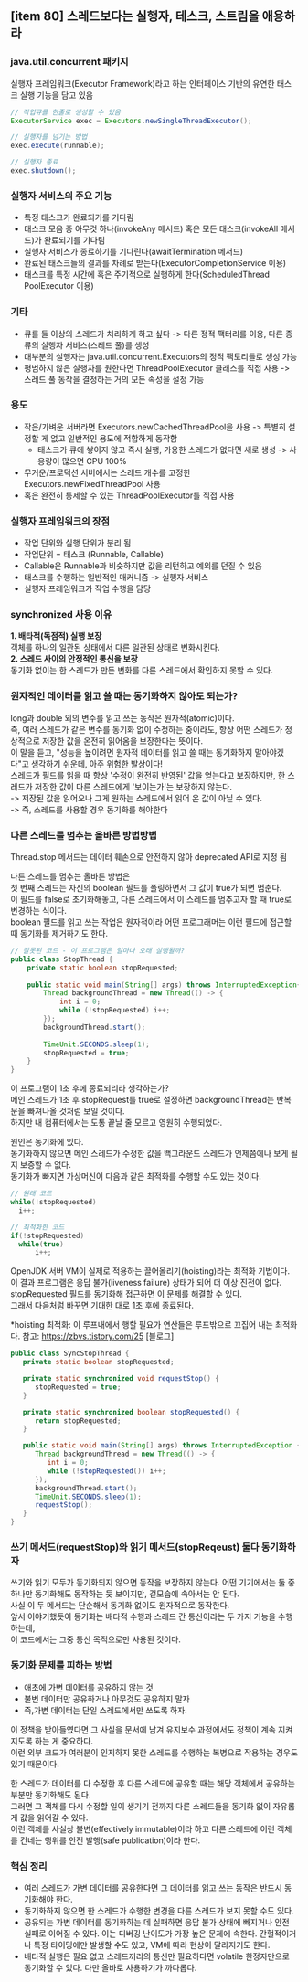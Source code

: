 ## [item 80] 스레드보다는 실행자, 테스크, 스트림을 애용하라

### java.util.concurrent 패키지
실행자 프레임워크(Executor Framework)라고 하는 인터페이스 기반의 유연한 태스크 실행 기능을 담고 있음

```java
// 작업큐를 한줄로 생성할 수 있음
ExecutorService exec = Executors.newSingleThreadExecutor();

// 실행자를 넘기는 방법
exec.execute(runnable);

// 실행자 종료
exec.shutdown();
```

### 실행자 서비스의 주요 기능
- 특정 태스크가 완료되기를 기다림
- 태스크 모음 중 아무것 하나(invokeAny 메서드) 혹은 모든 태스크(invokeAll 메서드)가 완료되기를 기다림
- 실행자 서비스가 종료하기를 기다린다(awaitTermination 메서드)
- 완료된 태스크들의 결과를 차례로 받는다(ExecutorCompletionService 이용)
- 태스크를 특정 시간에 혹은 주기적으로 실행하게 한다(ScheduledThread PoolExecutor 이용)

### 기타
- 큐를 둘 이상의 스레드가 처리하게 하고 싶다 -> 다른 정적 팩터리를 이용, 다른 종류의 실행자 서비스(스레드 풀)를 생성
- 대부분의 실행자는 java.util.concurrent.Executors의 정적 팩토리들로 생성 가능
- 평범하지 않은 실행자를 원한다면 ThreadPoolExecutor 클래스를 직접 사용 -> 스레드 풀 동작을 결정하는 거의 모든 속성을 설정 가능


### 용도
- 작은/가벼운 서버라면 Executors.newCachedThreadPool을 사용 -> 특별히 설정할 게 없고 일반적인 용도에 적합하게 동작함
  - 태스크가 큐에 쌓이지 않고 즉시 실행, 가용한 스레드가 없다면 새로 생성 -> 사용량이 많으면 CPU 100%
- 무거운/프로덕션 서버에서는 스레드 개수를 고정한 Executors.newFixedThreadPool 사용
- 혹은 완전히 통제할 수 있는 ThreadPoolExecutor를 직접 사용


### 실행자 프레임워크의 장점
- 작업 단위와 실행 단위가 분리 됨
- 작업단위 = 태스크 (Runnable, Callable)
- Callable은 Runnable과 비슷하지만 값을 리턴하고 예외를 던질 수 있음
- 태스크를 수행하는 일반적인 매커니즘 -> 실행자 서비스
- 실행자 프레임워크가 작업 수행을 담당



### synchronized 사용 이유
**1. 배타적(독점적) 실행 보장**  
객체를 하나의 일관된 상태에서 다른 일관된 상태로 변화시킨다.  
**2. 스레드 사이의 안정적인 통신을 보장**  
동기화 없이는 한 스레드가 만든 변화를 다른 스레드에서 확인하지 못할 수 있다.

### 원자적인 데이터를 읽고 쓸 때는 동기화하지 않아도 되는가?
long과 double 외의 변수를 읽고 쓰는 동작은 원자적(atomic)이다.    
즉, 여러 스레드가 같은 변수를 동기화 없이 수정하는 중이라도, 항상 어떤 스레드가 정상적으로 저장한 값을 온전히 읽어옴을 보장한다는 뜻이다.  
이 말을 듣고, "성능을 높이려면 원자적 데이터를 읽고 쓸 때는 동기화하지 말아야겠다"고 생각하기 쉬운데, 아주 위험한 발상이다!   
스레드가 필드를 읽을 때 항상 '수정이 완전히 반영된' 값을 얻는다고 보장하지만, 한 스레드가 저장한 값이 다른 스레드에게 '보이는가'는 보장하지 않는다.  
-> 저장된 값을 읽어오나 그게 원하는 스레드에서 읽어 온 값이 아닐 수 있다.    
-> 즉, 스레드를 사용할 경우 동기화를 해야한다

### 다른 스레드를 멈추는 올바른 방법방법
Thread.stop 메서드는 데이터 훼손으로 안전하지 않아 deprecated API로 지정 됨

다른 스레드를 멈추는 올바른 방법은  
첫 번째 스레드는 자신의 boolean 필드를 폴링하면서 그 값이 true가 되면 멈춘다.  
이 필드를 false로 초기화해놓고, 다른 스레드에서 이 스레드를 멈추고자 할 때 true로 변경하는 식이다.  
boolean 필드를 읽고 쓰는 작업은 원자적이라 어떤 프로그래머는 이런 필드에 접근할 때 동기화를 제거하기도 한다.

```java
// 잘못된 코드 - 이 프로그램은 얼마나 오래 실행될까?
public class StopThread {
    private static boolean stopRequested;
 
    public static void main(String[] args) throws InterruptedException{
        Thread backgroundThread = new Thread(() -> {
            int i = 0;
            while (!stopRequested) i++;
        });
        backgroundThread.start();
 
        TimeUnit.SECONDS.sleep(1);
        stopRequested = true;
    }
}
```

이 프로그램이 1초 후에 종료되리라 생각하는가?  
메인 스레드가 1초 후 stopRequest를 true로 설정하면 backgroundThread는 반복문을 빠져나올 것처럼 보일 것이다.  
하지만 내 컴퓨터에서는 도통 끝날 줄 모르고 영원히 수행되었다.

원인은 동기화에 있다.  
동기화하지 않으면 메인 스레드가 수정한 값을 백그라운드 스레드가 언제쯤에나 보게 될지 보증할 수 없다.  
동기화가 빠지면 가상머신이 다음과 같은 최적화를 수행할 수도 있는 것이다.   


```java
// 원래 코드
while(!stopRequested)
  i++;

// 최적화한 코드
if(!stopRequested)
  while(true)
      i++;
```

OpenJDK 서버 VM이 실제로 적용하는 끌어올리기(hoisting)라는 최적화 기법이다.  
이 결과 프로그램은 응답 불가(liveness failure) 상태가 되어 더 이상 진전이 없다.  
stopRequested 필드를 동기화해 접근하면 이 문제를 해결할 수 있다.  
그래서 다음처럼 바꾸면 기대한 대로 1초 후에 종료된다.

*hoisting 최적화: 이 루프내에서 행할 필요가 연산들은 루프밖으로 끄집어 내는 최적화다.
참고: https://zbvs.tistory.com/25 [블로그]


```java
public class SyncStopThread {
   private static boolean stopRequested;

   private static synchronized void requestStop() {
      stopRequested = true;
   }

   private static synchronized boolean stopRequested() {
      return stopRequested;
   }

   public static void main(String[] args) throws InterruptedException {
      Thread backgroundThread = new Thread(() -> {
         int i = 0;
         while (!stopRequested()) i++;
      });
      backgroundThread.start();
      TimeUnit.SECONDS.sleep(1);
      requestStop();
   }
}
```


### 쓰기 메서드(requestStop)와 읽기 메서드(stopReqeust) 둘다 동기화하자   
쓰기와 읽기 모두가 동기화되지 않으면 동작을 보장하지 않는다.
어떤 기기에서는 둘 중 하나만 동기화해도 동작하는 듯 보이지만, 겉모습에 속아서는 안 된다.  
사실 이 두 메서드는 단순해서 동기화 없이도 원자적으로 동작한다.  
앞서 이야기했듯이 동기화는 배타적 수행과 스레드 간 통신이라는 두 가지 기능을 수행하는데,  
이 코드에서는 그중 통신 목적으로만 사용된 것이다.


### 동기화 문제를 피하는 방법
- 애초에 가변 데이터를 공유하지 않는 것
- 불변 데이터만 공유하거나 아무것도 공유하지 말자 
- 즉,가변 데이터는 단일 스레드에서만 쓰도록 하자.  

이 정책을 받아들였다면 그 사실을 문서에 남겨 유지보수 과정에서도 정책이 계속 지켜지도록 하는 게 중요하다.  
이런 외부 코드가 여러분이 인지하지 못한 스레드를 수행하는 복병으로 작용하는 경우도 있기 때문이다.

한 스레드가 데이터를 다 수정한 후 다른 스레드에 공유할 때는 해당 객체에서 공유하는 부분만 동기화해도 된다.  
그러면 그 객체를 다시 수정할 일이 생기기 전까지 다른 스레드들을 동기화 없이 자유롭게 값을 읽어갈 수 있다.  
이런 객체를 사실상 불변(effectively immutable)이라 하고 다른 스레드에 이런 객체를 건네는 행위를 안전 발행(safe publication)이라 한다.  



### 핵심 정리
- 여러 스레드가 가변 데이터를 공유한다면 그 데이터를 읽고 쓰는 동작은 반드시 동기화해야 한다.
- 동기화하지 않으면 한 스레드가 수행한 변경을 다른 스레드가 보지 못할 수도 있다.
- 공유되는 가변 데이터를 동기화하는 데 실패하면 응답 불가 상태에 빠지거나 안전 실패로 이어질 수 있다. 이는 디버깅 난이도가 가장 높은 문제에 속한다. 간헐적이거나 특정 타이밍에만 발생할 수도 있고, VM에 따라 현상이 달라지기도 한다.
- 배타적 실행은 필요 없고 스레드끼리의 통신만 필요하다면 volatile 한정자만으로 동기화할 수 있다. 다만 올바로 사용하기가 까다롭다.
